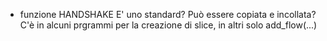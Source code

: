 * funzione HANDSHAKE
    E' uno standard? Può essere copiata e incollata?
    C'è in alcuni prgrammi per la creazione di slice, in altri solo add_flow(...)

